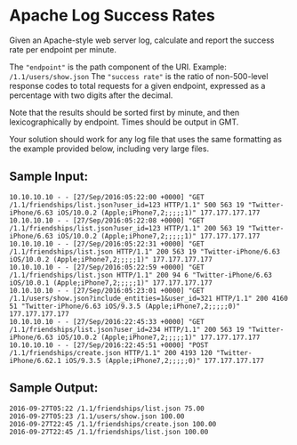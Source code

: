 # Apache Log Success Rates

Given an Apache-style web server log, calculate and report the success rate per endpoint per minute.

The `"endpoint"` is the path component of the URI. Example: `/1.1/users/show.json`
The `"success rate"` is the ratio of non-500-level response codes to total requests for a given endpoint, expressed as a percentage with two digits after the decimal.

Note that the results should be sorted first by minute, and then lexicographically by endpoint. Times should be output in GMT.

Your solution should work for any log file that uses the same formatting as the example provided below, including very large files.

## Sample Input:
```
10.10.10.10 - - [27/Sep/2016:05:22:00 +0000] "GET /1.1/friendships/list.json?user_id=123 HTTP/1.1" 500 563 19 "Twitter-iPhone/6.63 iOS/10.0.2 (Apple;iPhone7,2;;;;;1)" 177.177.177.177
10.10.10.10 - - [27/Sep/2016:05:22:08 +0000] "GET /1.1/friendships/list.json?user_id=123 HTTP/1.1" 200 563 19 "Twitter-iPhone/6.63 iOS/10.0.2 (Apple;iPhone7,2;;;;;1)" 177.177.177.177
10.10.10.10 - - [27/Sep/2016:05:22:31 +0000] "GET /1.1/friendships/list.json HTTP/1.1" 200 563 19 "Twitter-iPhone/6.63 iOS/10.0.2 (Apple;iPhone7,2;;;;;1)" 177.177.177.177
10.10.10.10 - - [27/Sep/2016:05:22:59 +0000] "GET /1.1/friendships/list.json HTTP/1.1" 200 94 6 "Twitter-iPhone/6.63 iOS/10.0.1 (Apple;iPhone7,2;;;;;1)" 177.177.177.177
10.10.10.10 - - [27/Sep/2016:05:23:01 +0000] "GET /1.1/users/show.json?include_entities=1&user_id=321 HTTP/1.1" 200 4160 51 "Twitter-iPhone/6.63 iOS/9.3.5 (Apple;iPhone7,2;;;;;0)" 177.177.177.177
10.10.10.10 - - [27/Sep/2016:22:45:33 +0000] "GET /1.1/friendships/list.json?user_id=234 HTTP/1.1" 200 563 19 "Twitter-iPhone/6.63 iOS/10.0.2 (Apple;iPhone7,2;;;;;1)" 177.177.177.177
10.10.10.10 - - [27/Sep/2016:22:45:51 +0000] "POST /1.1/friendships/create.json HTTP/1.1" 200 4193 120 "Twitter-iPhone/6.62.1 iOS/9.3.5 (Apple;iPhone7,2;;;;;0)" 177.177.177.177
```

## Sample Output:
```
2016-09-27T05:22 /1.1/friendships/list.json 75.00
2016-09-27T05:23 /1.1/users/show.json 100.00
2016-09-27T22:45 /1.1/friendships/create.json 100.00
2016-09-27T22:45 /1.1/friendships/list.json 100.00
```

